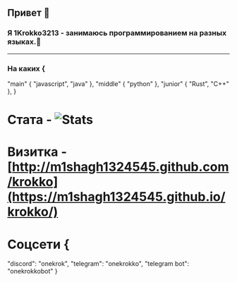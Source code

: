## Привет 👋
### Я 1Krokko3213 - занимаюсь программированием на разных языках.🐸
--------------------
### На каких {
  "main" { 
    "javascript",
    "java"
  },
  "middle" {
    "python"
  },
  "junior" {
    "Rust",
    "C++"
  },
}
# Стата - ![Stats](https://github-readme-stats-git-masterrstaa-rickstaa.vercel.app/api?username=m1shagh1324545&show_icons=true&theme=synthwave)
# Визитка - [http://m1shagh1324545.github.com/krokko](https://m1shagh1324545.github.io/krokko/)
# Соцсети {
  "discord": "onekrok",
  "telegram": "onekrokko",
  "telegram bot": "onekrokkobot"
}
